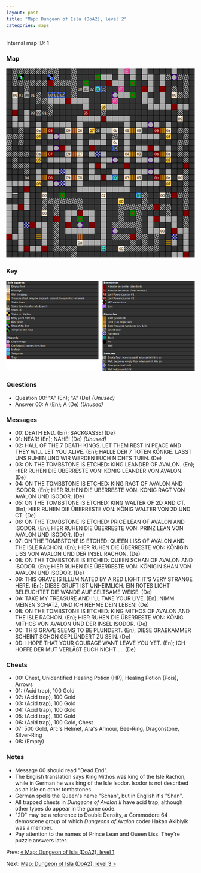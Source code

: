 ```yaml
---
layout: post
title: "Map: Dungeon of Isla (DoA2), level 2"
categories: maps
---
```


Internal map ID: __1__

### Map

![Dungeons of Avalon II, dungeon level 2 map](../images/doa2-d2.png "Dungeon level 2 map")

### Key

![Dungeons of Avalon II, map key](../images/doa2-key.png "Map key")

### Questions

* Question 00: "A" (En); "A" (De) _(Unused)_
* Answer 00: A (En); A (De) _(Unused)_

### Messages

* 00: DEATH END. (En);
  SACKGASSE! (De)
* 01: NEAR! (En);
  N&Auml;HE! (De) _(Unused)_
* 02: HALL OF THE 7 DEATH KINGS. LET THEM REST IN PEACE AND THEY WILL LET YOU ALIVE. (En);
  HALLE DER 7 TOTEN K&Ouml;NIGE. LASST UNS RUHEN,UND WIR WERDEN  EUCH NICHTS TUEN. (De)
* 03: ON THE TOMBSTONE IS ETCHED: KING LEANDER OF AVALON. (En);
  HIER RUHEN DIE &Uuml;BERRESTE VON: K&Ouml;NIG LEANDER VON AVALON. (De)
* 04: ON THE TOMBSTONE IS ETCHED: KING RAGT OF AVALON AND ISODOR. (En);
  HIER RUHEN DIE &Uuml;BERRESTE VON: K&Ouml;NIG RAGT VON AVALON UND ISODOR. (De)
* 05: ON THE TOMBSTONE IS ETCHED: KING WALTER OF 2D AND CT. (En);
  HIER RUHEN DIE &Uuml;BERRESTE VON: K&Ouml;NIG WALTER VON 2D UND CT. (De)
* 06: ON THE TOMBSTONE IS ETCHED: PRICE LEAN OF AVALON AND ISODOR. (En);
  HIER RUHEN DIE &Uuml;BERRESTE VON: PRINZ LEAN VON AVALON UND ISODOR. (De)
* 07: ON THE TOMBSTONE IS ETCHED: QUEEN LISS OF AVALON AND THE ISLE RACHON. (En);
  HIER RUHEN DIE &Uuml;BERRESTE VON: K&Ouml;NIGIN LISS VON AVALON UND DER INSEL RACHON. (De)
* 08: ON THE TOMBSTONE IS ETCHED: QUEEN SCHAN OF AVALON AND ISODOR. (En);
  HIER RUHEN DIE &Uuml;BERRESTE VON: K&Ouml;NIGIN SHAN VON AVALON UND ISODOR. (De)
* 09: THIS GRAVE IS ILLUMINATED BY A RED LIGHT.IT'S VERY  STRANGE HERE. (En);
  DIESE GRUFT IST UNHEIMLICH. EIN ROTES LICHT BELEUCHTET DIE  W&Auml;NDE AUF SELTSAME WEISE. (De)
* 0A: TAKE MY TREASURE AND I'LL TAKE YOUR LIVE. (En);
  NIMM MEINEN SCHATZ, UND ICH NEHME DEIN LEBEN! (De)
* 0B: ON THE TOMBSTONE IS ETCHED: KING MITHOS OF AVALON AND THE ISLE RACHON. (En);
  HIER RUHEN DIE &Uuml;BERRESTE VON: K&Ouml;NIG MITHOS VON AVALON UND DER INSEL ISODOR. (De)
* 0C: THIS GRAVE SEEMS TO BE PLUNDERT. (En);
  DIESE GRABKAMMER SCHEINT SCHON GEPL&Uuml;NDERT ZU SEIN. (De)
* 0D: I HOPE THAT YOUR COURAGE WANT LEAVE YOU YET. (En);
  ICH HOFFE DER MUT VERL&Auml;&szlig;T EUCH NICHT..... (De)

### Chests

* 00: Chest, Unidentified Healing Potion (HP), Healing Potion (Pois), Arrows
* 01: (Acid trap), 100 Gold
* 02: (Acid trap), 100 Gold
* 03: (Acid trap), 100 Gold
* 04: (Acid trap), 100 Gold
* 05: (Acid trap), 100 Gold
* 06: (Acid trap), 100 Gold, Chest
* 07: 500 Gold, Arc's Helmet, Ara's Armour, Bee-Ring, Dragonstone, Silver-Ring
* 08: (Empty)

### Notes

* Message 00 should read "Dead End".
* The English translation says King Mithos was king of the Isle
  Rachon, while in German he was king of the Isle Isodor.
  Isodor is not described as an isle on other tombstones.
* German spells the Queen's name "Schan", but in English it's "Shan".
* All trapped chests in _Dungeons of Avalon II_ have acid trap, although other
  types do appear in the game code.
* "2D" may be a reference to Double Density, a Commodore 64 demoscene group of
  which _Dungeons of Avalon_ coder Hakan Akibiyik was a member.
* Pay attention to the names of Prince Lean and Queen Liss.
  They're puzzle answers later.

Prev: [&laquo; Map: Dungeon of Isla (DoA2), level 1](doa2-dungeon1.html)

Next: [Map: Dungeon of Isla (DoA2), level 3 &raquo;](doa2-dungeon3.html)
